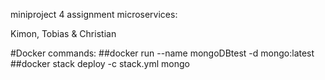 miniproject 4 assignment microservices:

Kimon, Tobias & Christian

#Docker commands:
##docker run --name mongoDBtest -d mongo:latest
##docker stack deploy -c stack.yml mongo
